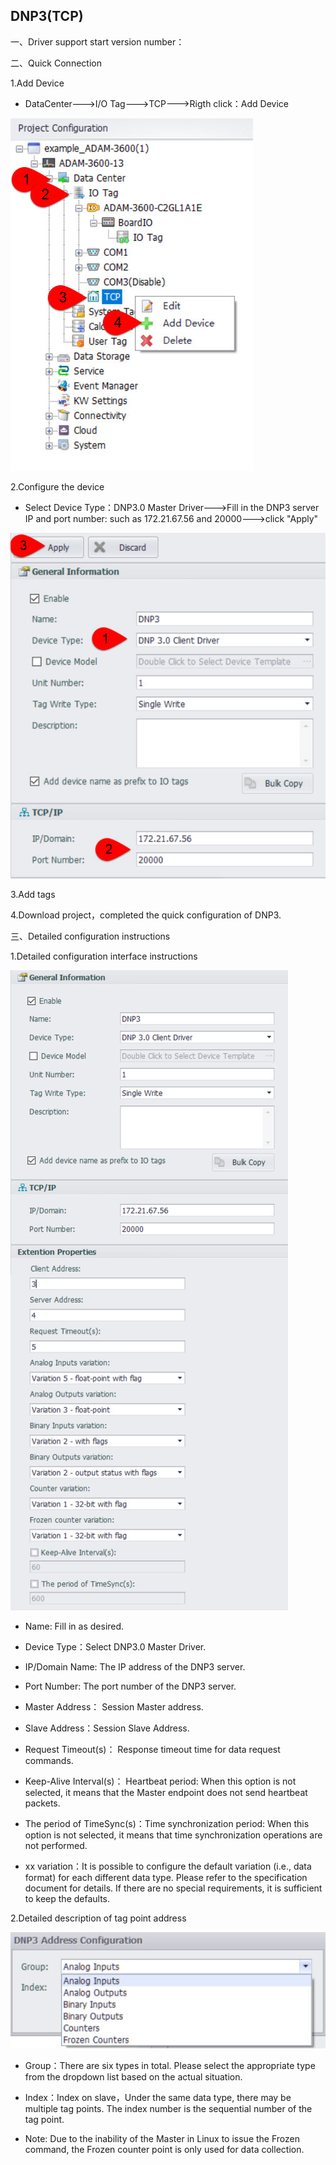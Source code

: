 ## DNP3(TCP)

一、Driver support start version number：

二、Quick Connection

1.Add Device

- DataCenter--->I/O Tag--->TCP--->Rigth click：Add Device

![](DNP3_1.jpg)

2.Configure the device

- Select Device Type：DNP3.0 Master Driver--->Fill in the DNP3 server IP and port number: such as 172.21.67.56 and 20000--->click "Apply"

![](DNP3_2.jpg)

3.Add tags

4.Download project，completed the quick configuration of DNP3.

三、Detailed configuration instructions

1.Detailed configuration interface instructions

![](DNP3_3.jpg)

- Name: Fill in as desired.

- Device Type：Select DNP3.0 Master Driver.

- IP/Domain Name: The IP address of the DNP3 server.

- Port Number: The port number of the DNP3 server.

- Master Address： Session Master address.

- Slave Address：Session Slave Address.

- Request Timeout(s)： Response timeout time for data request commands.

- Keep-Alive Interval(s)： Heartbeat period: When this option is not selected, it means that the Master endpoint does not send heartbeat packets.

- The period  of TimeSync(s)：Time synchronization period: When this option is not selected, it means that time synchronization operations are not performed.

- xx variation：It is possible to configure the default variation (i.e., data format) for each different data type. Please refer to the specification document for details. If there are no special requirements, it is sufficient to keep the defaults.

2.Detailed description of tag point address

![](DNP3_4-1.jpg)

- Group：There are six types in total. Please select the appropriate type from the dropdown list based on the actual situation.

- Index：Index on slave，Under the same data type, there may be multiple tag points. The index number is the sequential number of the tag point.

- Note: Due to the inability of the Master in Linux to issue the Frozen command, the Frozen counter point is only used for data collection.







